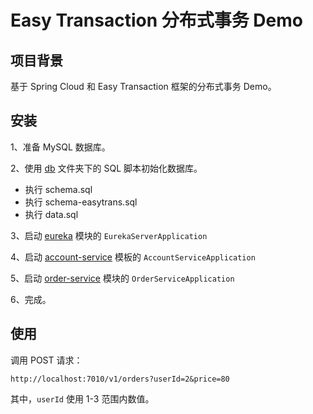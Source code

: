 # Easy Transaction 分布式事务 Demo

## 项目背景

基于 Spring Cloud 和 Easy Transaction 框架的分布式事务 Demo。

## 安装

1、准备 MySQL 数据库。

2、使用 [db](./db) 文件夹下的 SQL 脚本初始化数据库。

  - 执行 schema.sql
  - 执行 schema-easytrans.sql
  - 执行 data.sql

3、启动 [eureka](./eureka) 模块的 `EurekaServerApplication`

4、启动 [account-service](./account-service) 模板的 `AccountServiceApplication`

5、启动 [order-service](./order-service) 模块的 `OrderServiceApplication`

6、完成。

## 使用

调用 POST 请求：

```
http://localhost:7010/v1/orders?userId=2&price=80
```

其中，`userId` 使用 1-3 范围内数值。
